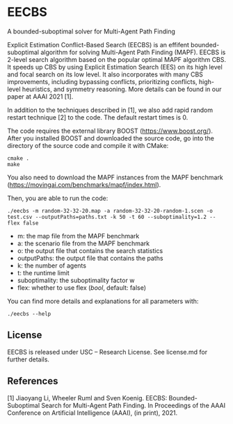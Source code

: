 # EECBS
 A bounded-suboptimal solver for Multi-Agent Path Finding


Explicit Estimation Conflict-Based Search (EECBS) is an effifent bounded-suboptimal algorithm for solving Multi-Agent Path Finding (MAPF). 
EECBS is 2-level search algorithm based on the popular optimal MAPF algorithm CBS. 
It speeds up CBS by using Explicit Estimation Search (EES) on its high level and focal search on its low level. 
It also incorporates with many CBS improvements, including 
bypassing conflicts, prioritizing conflicts, high-level heuristics, and symmetry reasoning.
More details can be found in our paper at AAAI 2021 [1].

In addition to the techniques described in [1], we also add rapid random restart technique [2] to the code. 
The default restart times is 0.  

The code requires the external library BOOST (https://www.boost.org/). After you installed BOOST and downloaded the source code, go into the directory of the source code and compile it with CMake: 
```
cmake .
make
```

You also need to download the MAPF instances from the MAPF benchmark (https://movingai.com/benchmarks/mapf/index.html).

Then, you are able to run the code:
```
./eecbs -m random-32-32-20.map -a random-32-32-20-random-1.scen -o test.csv --outputPaths=paths.txt -k 50 -t 60 --suboptimality=1.2 --flex false
```

- m: the map file from the MAPF benchmark
- a: the scenario file from the MAPF benchmark
- o: the output file that contains the search statistics
- outputPaths: the output file that contains the paths 
- k: the number of agents
- t: the runtime limit
- suboptimality: the suboptimality factor w
- flex: whether to use flex (*bool*, default: false)

You can find more details and explanations for all parameters with:
```
./eecbs --help
```

## License
EECBS is released under USC – Research License. See license.md for further details.
 
## References
[1] Jiaoyang Li, Wheeler Ruml and Sven Koenig.
EECBS: Bounded-Suboptimal Search for Multi-Agent Path Finding.
In Proceedings of the AAAI Conference on Artificial Intelligence (AAAI), (in print), 2021.

